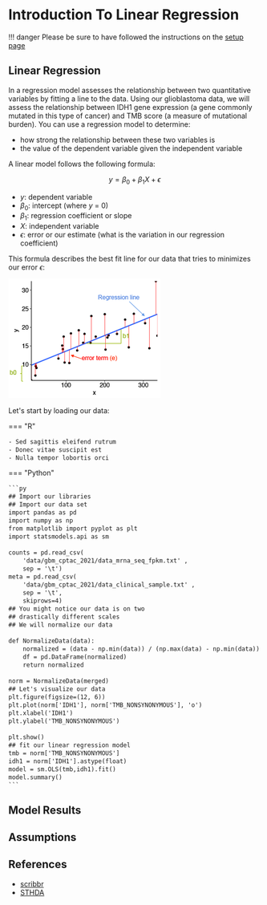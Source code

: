 # Introduction To Linear Regression

!!! danger
    Please be sure to have followed the instructions on the [setup page](../setup.md)
    
## Linear Regression

In a regression model assesses the relationship between two quantitative variables by fitting a line to the data. 
Using our glioblastoma data, we will assess the relationship between IDH1 gene expression (a gene commonly mutated in this type of cancer) 
and TMB score (a measure of mutational burden). You can use a regression model to determine:

- how strong the relationship between these two variables is
- the value of the dependent variable given the independent variable

A linear model follows the following formula:

$$ 
y = \beta_0 + \beta_1 X + \epsilon
$$

- $y$: dependent variable
- $\beta_0$: intercept (where $y$ = 0)
- $\beta_1$: regression coefficient or slope
- $X$: independent variable
- $\epsilon$: error or our estimate (what is the variation in our regression coefficient)

This formula describes the best fit line for our data that tries to minimizes our error $\epsilon$:

![](images/linear-regression-demo.png)

Let's start by loading our data:

=== "R"

    - Sed sagittis eleifend rutrum
    - Donec vitae suscipit est
    - Nulla tempor lobortis orci

=== "Python"

    
    ```py
    ## Import our libraries
    ## Import our data set
    import pandas as pd
    import numpy as np
    from matplotlib import pyplot as plt
    import statsmodels.api as sm

    counts = pd.read_csv(
        'data/gbm_cptac_2021/data_mrna_seq_fpkm.txt' ,
        sep = '\t')
    meta = pd.read_csv(
        'data/gbm_cptac_2021/data_clinical_sample.txt' , 
        sep = '\t',
        skiprows=4)
    ## You might notice our data is on two 
    ## drastically different scales
    ## We will normalize our data

    def NormalizeData(data):
        normalized = (data - np.min(data)) / (np.max(data) - np.min(data))
        df = pd.DataFrame(normalized)
        return normalized

    norm = NormalizeData(merged)
    ## Let's visualize our data
    plt.figure(figsize=(12, 6))
    plt.plot(norm['IDH1'], norm['TMB_NONSYNONYMOUS'], 'o') 
    plt.xlabel('IDH1')
    plt.ylabel('TMB_NONSYNONYMOUS')

    plt.show()
    ## fit our linear regression model
    tmb = norm['TMB_NONSYNONYMOUS']
    idh1 = norm['IDH1'].astype(float)
    model = sm.OLS(tmb,idh1).fit()
    model.summary()
    ```

## Model Results

## Assumptions

## References

- [scribbr](https://www.scribbr.com/statistics/simple-linear-regression/)
- [STHDA](http://www.sthda.com/english/articles/40-regression-analysis/165-linear-regression-essentials-in-r/)
